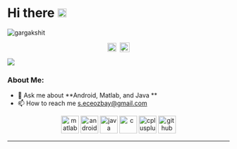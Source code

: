 # Hi there <img src="https://github.com/TheDudeThatCode/TheDudeThatCode/blob/master/Assets/Hi.gif" width="20px">
<p align="left"> <img src="https://komarev.com/ghpvc/?username=seleneceozbay" alt="gargakshit" /> </p>
<p align="center">
<a href="https://linkedin.com/in/seleneceozbay/" target="blank"><img align="center" src="https://cdn.jsdelivr.net/npm/simple-icons@3.0.1/icons/linkedin.svg" alt="linkedin" height="20" width="20" /></a>&nbsp;
<a href="https://www.instagram.com/seleneceozbay/"><img align="center" alt="İnstagram" width="22px" src="https://cdn.jsdelivr.net/npm/simple-icons@3.0.1/icons/instagram.svg" /></a>
</p>

![](https://pro2-bar-s3-cdn-cf6.myportfolio.com/17a47d9e8f4727ce5f3e48805b2d8eb2/04a3ee86-755b-412f-b40e-5c132340eeac.gif?h=60723397fedde1e9e4ccfe18d8e62270)

### About Me:
- 💬 Ask me about **Android, Matlab, and Java **
- 📫 How to reach me s.eceozbay@gmail.com

<p align="center">
<img src="https://cdn.jsdelivr.net/gh/devicons/devicon/icons/matlab/matlab-original.svg" alt="matlab" width="40" height="40"/>  
<img src="https://cdn.jsdelivr.net/gh/devicons/devicon/icons/androidstudio/androidstudio-original.svg" alt="androidstudio" width="40" height="40"/> 
<img src="https://cdn.jsdelivr.net/gh/devicons/devicon/icons/java/java-original.svg" alt="java" width="40" height="40"/>  
<img src="https://cdn.jsdelivr.net/gh/devicons/devicon/icons/c/c-original.svg" alt="c" width="40" height="40"/>
<img src="https://cdn.jsdelivr.net/gh/devicons/devicon/icons/cplusplus/cplusplus-original.svg" alt="cplusplus" width="40" height="40"/>  
<img src="https://cdn.jsdelivr.net/gh/devicons/devicon/icons/github/github-original.svg" alt="github" width="40" height="40"/>  



</p>

---


